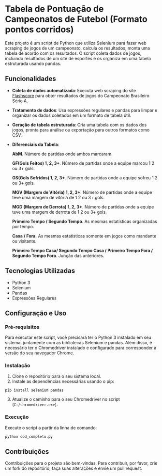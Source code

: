 
# Tabela de Pontuação de Campeonatos de Futebol (Formato pontos corridos)

Este projeto é um script de Python que utiliza Selenium para fazer web scraping de jogos de um campeonato, calcula os resultados, monta uma tabela de acordo com os resultados. O script coleta dados de jogos, incluindo resultados de um site de esportes e os organiza em uma tabela estruturada usando pandas.

## Funcionalidades

- **Coleta de dados automatizada**: Executa web scraping do site [Flashscore](https://www.flashscore.com/football/brazil/serie-a/results/) para obter resultados de jogos do Campeonato Brasileiro Série A.
- **Tratamento de dados**: Usa expressões regulares e pandas para limpar e organizar os dados coletados em um formato de tabela útil.
- **Geração de tabela estruturada**: Cria uma tabela com os dados dos jogos, pronta para análise ou exportação para outros formatos como CSV.
- **Diferenciais da Tabela**:
  
  **AbM**. Número de partidas onde ambos marcaram.
  
  **GF(Gols Feitos) 1, 2, 3+**. Número de partidas onde a equipe marcou 1 2 ou 3+ gols.
  
  **GS(Gols Sofridos) 1, 2, 3+**. Número de partidas onde a equipe sofreu 1 2 ou 3+ gols.
  
  **MGV (Margem de Vitória) 1, 2, 3+**. Número de partidas onde a equipe teve uma margem de vitória de 1 2 ou 3+ gols.
  
  **MGD (Margem de Derrota) 1, 2, 3+**. Número de partidas onde a equipe teve uma margem de derrota de 1 2 ou 3+ gols.
  

  **Primeiro Tempo / Segundo Tempo**. As mesmas estatísticas organizadas por tempo.
  
  **Casa / Fora.** As mesmas estatísticas somente em jogos como mandante ou visitante.
  
  **Primeiro Tempo Casa/ Segundo Tempo Casa / Primeiro Tempo Fora / Segundo Tempo Fora**. Junção das anteriores.
  

## Tecnologias Utilizadas

- Python 3
- Selenium
- Pandas
- Expressões Regulares

## Configuração e Uso

### Pré-requisitos

Para executar este script, você precisará ter o Python 3 instalado em seu sistema, juntamente com as bibliotecas Selenium e pandas. Além disso, é necessário ter o Chromedriver instalado e configurado para corresponder à versão do seu navegador Chrome.

### Instalação

1. Clone o repositório para o seu sistema local.
2. Instale as dependências necessárias usando o pip:

```bash
pip install selenium pandas
```

3. Atualize o caminho para o seu Chromedriver no script (`C:/chromedriver.exe`).

### Execução

Execute o script a partir da linha de comando:

```bash
python cod_completo.py
```

## Contribuições

Contribuições para o projeto são bem-vindas. Para contribuir, por favor, crie um fork do repositório, faça suas alterações e envie um pull request.


